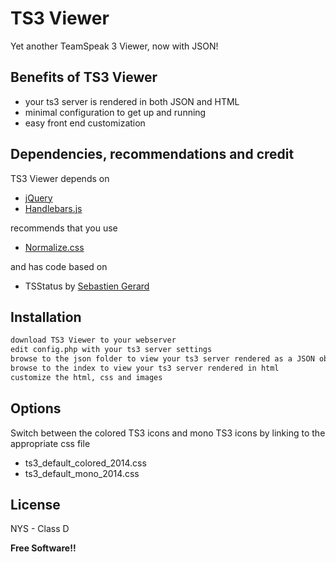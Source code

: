 TS3 Viewer
=========
Yet another TeamSpeak 3 Viewer, now with JSON!

Benefits of TS3 Viewer
-----------
* your ts3 server is rendered in both JSON and HTML
* minimal configuration to get up and running
* easy front end customization

Dependencies, recommendations and credit
-----------
TS3 Viewer depends on
* [jQuery]
* [Handlebars.js]

recommends that you use
* [Normalize.css]

and has code based on 
* TSStatus by [Sebastien Gerard]

Installation
--------------
```sh
download TS3 Viewer to your webserver
edit config.php with your ts3 server settings
browse to the json folder to view your ts3 server rendered as a JSON object
browse to the index to view your ts3 server rendered in html
customize the html, css and images
```
Options
--------------
Switch between the colored TS3 icons and mono TS3 icons by linking to the appropriate css file
* ts3_default_colored_2014.css
* ts3_default_mono_2014.css

License
----

NYS - Class D

**Free Software!!**

[Normalize.css]:http://necolas.github.io/normalize.css
[Sebastien Gerard]:http://tsstatus.sebastien.me
[Handlebars.js]:http://handlebarsjs.com
[jQuery]:http://jquery.com